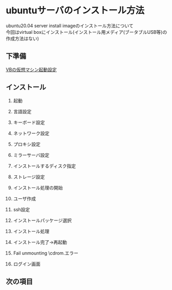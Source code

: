 # ubuntuサーバのインストール方法
ubuntu20.04 server install imageのインストール方法について
<br>今回はvirtual boxにインストール(インストール用メディア(ブータブルUSB等)の作成方法はない)

## 下準備

[VBの仮想マシン起動設定]()

## インストール

1. 起動

2. 言語設定
3. キーボード設定
4. ネットワーク設定
5. プロキシ設定
6. ミラーサーバ設定
7. インストールするディスク指定
8. ストレージ設定
9. インストール処理の開始
10. ユーザ作成
11. ssh設定
12. インストールパッケージ選択
13. インストール処理
14. インストール完了->再起動
15. Fail unmounting \cdrom.エラー
16. ログイン画面

## 次の項目
